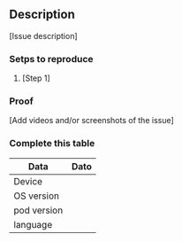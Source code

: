 ## Description 
[Issue description]

### Setps to reproduce
1. [Step 1]

### Proof
[Add videos and/or screenshots of the issue]

### Complete this table

Data					| Dato
---------------------------------------------- | ----------------
Device						| 
OS version				| 
pod version				| 
language				| 
